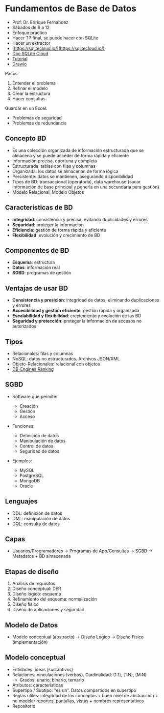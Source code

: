# Fundamentos de Base de Datos

* Prof: Dr. Enrique Fernandez
* Sábados de 9 a 12
* Enfoque práctico
* Hacer TP final, se puede hacer con SQLite
* Hacer un extractor
* [https://sqlitecloud.io/](https://sqlitecloud.io/)
* [Doc SQLite Cloud](https://docs.sqlitecloud.io/)
* [Tutorial](https://www.sqlitetutorial.net/)
* [Drawio](https://app.diagrams.net/)

Pasos:

1. Entender el problema
1. Refinar el modelo
1. Crear la estructura
1. Hacer consultas

Guardar en un Excel:

* Problemas de seguridad
* Problemas de redundancia

## Concepto BD

* Es una colección organizada de información estructurada que se almacena y se puede acceder de forma rápida y eficiente
* Información precisa, oportuna y completa
* Estructurada: tablas con filas y columnas
* Organizada: los datos se almacenan de forma lógica
* Persistente: datos se mantienen, asegurando disponibilidad
* Tipos de BD: transaccional (operatoria), data warehouse (sacar información de base principal y ponerla en una secundaria para gestión)
* Modelo Relacional, Modelo Objetos

## Características de BD

* **Integridad**: consistencia y precisa, evitando duplicidades y errores
* **Seguridad**: proteger la información
* **Eficiencia**: gestión de forma rápida y eficiente
* **Flexibilidad**: evolución y crecimiento de BD

## Componentes de BD

* **Esquema**: estructura
* **Datos**: información real
* **SGBD**: programas de gestión

## Ventajas de usar BD

* **Consistencia y presición**: integridad de datos, eliminando duplicaciones y errores
* **Accesibilidad y gestion eficiente**: gestión rápida y organizada
* **Escalabilidad y flexibilidad**: creciemiento y evolución de las BD
* **Seguridad y protección**: proteger la información de accesos no autorizados

## Tipos

* Relacionales: filas y columnas
* NoSQL: datos no estructurados. Archivos JSON/XML
* Objeto-Relacionales: relacional con objetos
* [DB-Engines Ranking](https://db-engines.com/en/ranking)

## SGBD

* Software que permite:
  * Creación
  * Gestión
  * Acceso

* Funciones:
  * Definición de datos
  * Manipulación de datos
  * Control de datos
  * Seguridad de datos

* Ejemplos:
  * MySQL
  * PostgreSQL
  * MongoDB
  * Oracle

## Lenguajes

* DDL: definición de datos
* DML: manipulación de datos
* DQL: consulta de datos

## Capas

* Usuarios/Programadores -> Programas de App/Consultas -> SGBD -> Metadatos + BD almacenada

## Etapas de diseño

1. Análisis de requisitos
1. Diseño conceptual: DER
1. Diseño lógico: esquema
1. Refinamiento del esquema: normalización
1. Diseño físico
1. Diseño de aplicaciones y seguridad

## Modelo de Datos

* Modelo conceptual (abstracto) -> Diseño Lógico -> Diseño Físico (implementación)

## Modelo conceptual

* Entidades: ideas (sustantivos)
* Relaciones: vinculaciones (verbos). Cardinalidad: (1:1), (1:N), (M:N)
  * Grados: unario, binario, ternario
* Atributos: características
* Supertipo / Subtipo: "es un". Datos compartidos en supertipo
* Reglas utiles: integridad de los conceptos + buen nivel de abstracción + no modelar reportes, pantallas, vistas + nombres representativos
* Repositorio
